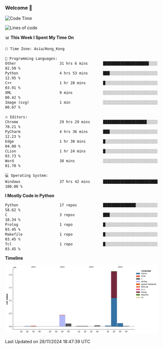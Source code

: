 ### Welcome 👋

<!--START_SECTION:waka-->
![Code Time](http://img.shields.io/badge/Code%20Time-1%2C042%20hrs%208%20mins-blue)

![Lines of code](https://img.shields.io/badge/From%20Hello%20World%20I%27ve%20Written-2.9%20million%20lines%20of%20code-blue)

📊 **This Week I Spent My Time On** 

```text
🕑︎ Time Zone: Asia/Hong_Kong

💬 Programming Languages: 
Other                    31 hrs 6 mins       █████████████████████░░░░   82.50 % 
Python                   4 hrs 53 mins       ███░░░░░░░░░░░░░░░░░░░░░░   12.95 % 
C++                      1 hr 28 mins        █░░░░░░░░░░░░░░░░░░░░░░░░   03.91 % 
XML                      9 mins              ░░░░░░░░░░░░░░░░░░░░░░░░░   00.42 % 
Image (svg)              1 min               ░░░░░░░░░░░░░░░░░░░░░░░░░   00.07 % 

🔥 Editors: 
Chrome                   29 hrs 29 mins      ████████████████████░░░░░   78.21 % 
PyCharm                  4 hrs 36 mins       ███░░░░░░░░░░░░░░░░░░░░░░   12.23 % 
Edge                     1 hr 30 mins        █░░░░░░░░░░░░░░░░░░░░░░░░   04.00 % 
CLion                    1 hr 24 mins        █░░░░░░░░░░░░░░░░░░░░░░░░   03.73 % 
Word                     38 mins             ░░░░░░░░░░░░░░░░░░░░░░░░░   01.70 % 

💻 Operating System: 
Windows                  37 hrs 42 mins      █████████████████████████   100.00 % 
```

**I Mostly Code in Python** 

```text
Python                   17 repos            ███████████████░░░░░░░░░░   58.62 % 
C                        3 repos             ███░░░░░░░░░░░░░░░░░░░░░░   10.34 % 
Prolog                   1 repo              █░░░░░░░░░░░░░░░░░░░░░░░░   03.45 % 
Makefile                 1 repo              █░░░░░░░░░░░░░░░░░░░░░░░░   03.45 % 
Tcl                      1 repo              █░░░░░░░░░░░░░░░░░░░░░░░░   03.45 % 
```



**Timeline**

![Lines of Code chart](https://raw.githubusercontent.com/xhj2501/xhj2501/main/assets/bar_graph.png)


 Last Updated on 28/11/2024 18:47:39 UTC
<!--END_SECTION:waka-->

